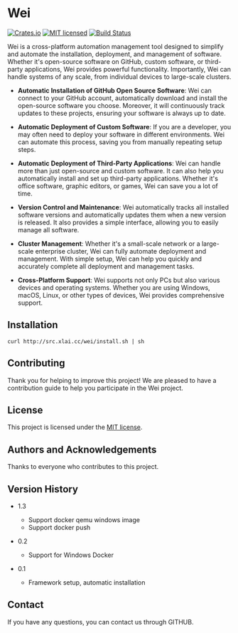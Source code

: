 # Wei

[![Crates.io][crates-badge]][crates-url]
[![MIT licensed][mit-badge]][mit-url]
[![Build Status][actions-badge]][actions-url]

[crates-badge]: https://img.shields.io/crates/v/wei.svg
[crates-url]: https://crates.io/crates/wei
[mit-badge]: https://img.shields.io/badge/license-MIT-blue.svg
[mit-url]: https://github.com/zuiyue-com/wei/blob/master/LICENSE
[actions-badge]: https://github.com/zuiyue-com/wei/workflows/Windows/badge.svg
[actions-url]: https://github.com/zuiyue-com/wei/actions

Wei is a cross-platform automation management tool designed to simplify and automate the installation, deployment, and management of software. Whether it's open-source software on GitHub, custom software, or third-party applications, Wei provides powerful functionality. Importantly, Wei can handle systems of any scale, from individual devices to large-scale clusters.

* **Automatic Installation of GitHub Open Source Software**: Wei can connect to your GitHub account, automatically download and install the open-source software you choose. Moreover, it will continuously track updates to these projects, ensuring your software is always up to date.

* **Automatic Deployment of Custom Software**: If you are a developer, you may often need to deploy your software in different environments. Wei can automate this process, saving you from manually repeating setup steps.

* **Automatic Deployment of Third-Party Applications**: Wei can handle more than just open-source and custom software. It can also help you automatically install and set up third-party applications. Whether it's office software, graphic editors, or games, Wei can save you a lot of time.

* **Version Control and Maintenance**: Wei automatically tracks all installed software versions and automatically updates them when a new version is released. It also provides a simple interface, allowing you to easily manage all software.

* **Cluster Management**: Whether it's a small-scale network or a large-scale enterprise cluster, Wei can fully automate deployment and management. With simple setup, Wei can help you quickly and accurately complete all deployment and management tasks.

* **Cross-Platform Support**: Wei supports not only PCs but also various devices and operating systems. Whether you are using Windows, macOS, Linux, or other types of devices, Wei provides comprehensive support.

## Installation

```
curl http://src.xlai.cc/wei/install.sh | sh
```

## Contributing

Thank you for helping to improve this project! We are pleased to have a contribution guide to help you participate in the Wei project.

## License

This project is licensed under the [MIT license].

[MIT license]: https://github.com/zuiyue-com/wei/blob/master/LICENSE

## Authors and Acknowledgements

Thanks to everyone who contributes to this project.

## Version History

* 1.3
     * Support docker qemu windows image
     * Support docker push

* 0.2
    * Support for Windows Docker
* 0.1
    * Framework setup, automatic installation

## Contact

If you have any questions, you can contact us through GITHUB.
